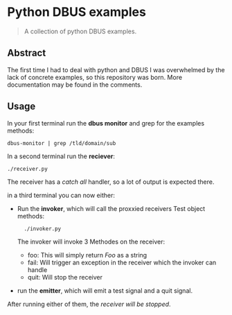# Python DBUS examples

> A collection of python DBUS examples.

## Abstract
The first time I had to deal with python and DBUS I was overwhelmed by the lack
of concrete examples, so this repository was born. More documentation may be found in the comments.

## Usage
In your first terminal run the **dbus monitor** and grep for the examples methods:

    dbus-monitor | grep /tld/domain/sub

In a second terminal run the **reciever**:

    ./receiver.py

The receiver has a *catch all* handler, so a lot of output is expected there.

in a third terminal you can now either:
* Run the **invoker**, which will call the proxxied receivers Test object methods:

        ./invoker.py

    The invoker will invoke 3 Methodes on the receiver:
    * foo: This will simply return *Foo* as a string
    * fail: Will trigger an exception in the receiver which the invoker can handle
    * quit: Will stop the receiver

* run the **emitter**, which will emit a test signal and a quit signal.

After running either of them, the *receiver will be stopped*.
